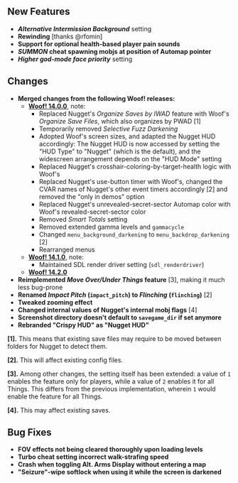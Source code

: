 ## New Features

- **_Alternative Intermission Background_** setting
- **Rewinding** [thanks @rfomin]
- **Support for optional health-based player pain sounds**
- **_SUMMON_ cheat spawning mobjs at position of Automap pointer**
- **_Higher god-mode face priority_** setting

## Changes

- **Merged changes from the following Woof! releases:**
  - **[Woof! 14.0.0](https://github.com/fabiangreffrath/woof/releases/tag/woof_14.0.0)**, note:
    - Replaced Nugget's _Organize Saves by IWAD_ feature with Woof's _Organize Save Files_, which also organizes by PWAD [1]
    - Temporarily removed _Selective Fuzz Darkening_
    - Adopted Woof's screen sizes, and adapted the Nugget HUD accordingly:
      The Nugget HUD is now accessed by setting the "HUD Type" to "Nugget" (which is the default),
      and the widescreen arrangement depends on the "HUD Mode" setting
    - Replaced Nugget's crosshair-coloring-by-target-health logic with Woof's
    - Replaced Nugget's use-button timer with Woof's, changed the CVAR names of Nugget's other event timers accordingly [2]
      and removed the "only in demos" option
    - Replaced Nugget's unrevealed-secret-sector Automap color with Woof's revealed-secret-sector color
    - Removed _Smart Totals_ setting
    - Removed extended gamma levels and `gammacycle`
    - Changed `menu_background_darkening` to `menu_backdrop_darkening` [2]
    - Rearranged menus
  - **[Woof! 14.1.0](https://github.com/fabiangreffrath/woof/releases/tag/woof_14.1.0)**, note:
    - Maintained SDL render driver setting (`sdl_renderdriver`)
  - **[Woof! 14.2.0](https://github.com/fabiangreffrath/woof/releases/tag/woof_14.2.0)**
- **Reimplemented _Move Over/Under Things_ feature** [3], making it much less bug-prone
- **Renamed _Impact Pitch_ (`impact_pitch`) to _Flinching_ (`flinching`)** [2]
- **Tweaked zooming effect**
- **Changed internal values of Nugget's internal mobj flags** [4]
- **Screenshot directory doesn't default to `savegame_dir` if set anymore**
- **Rebranded "Crispy HUD" as "Nugget HUD"**

**[1]\.** This means that existing save files may require to be moved between folders for Nugget to detect them.

**[2]\.** This will affect existing config files.

**[3]\.** Among other changes, the setting itself has been extended: a value of `1` enables the feature only for players,
while a value of `2` enables it for all Things. This differs from the previous implementation, wherein `1` would enable
the feature for all Things.

**[4]\.** This may affect existing saves.

## Bug Fixes

- **FOV effects not being cleared thoroughly upon loading levels**
- **Turbo cheat setting incorrect walk-strafing speed**
- **Crash when toggling Alt. Arms Display without entering a map**
- **"Seizure"-wipe softlock when using it while the screen is darkened**
